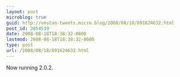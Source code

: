 ```yaml
---
layout: post
microblog: true
guid: http://vmstan-tweets.micro.blog/2008/08/18/891624632.html
post_id: 3054539
date: 2008-08-18T18:38:32-0600
lastmod: 2008-08-18T18:38:32-0600
type: post
url: /2008/08/18/891624632.html
---
```

Now running 2.0.2.
